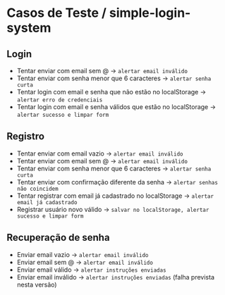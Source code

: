# Casos de Teste / simple-login-system

## Login

- Tentar enviar com email sem @ → `alertar email inválido`
- Tentar enviar com senha menor que 6 caracteres → `alertar senha curta`
- Tentar login com email e senha que não estão no localStorage → `alertar erro de credenciais`
- Tentar login com email e senha válidos que estão no localStorage → `alertar sucesso e limpar form`

## Registro

- Tentar enviar com email vazio → `alertar email inválido`
- Tentar enviar com email sem @ → `alertar email inválido`
- Tentar enviar com senha menor que 6 caracteres → `alertar senha curta`
- Tentar enviar com confirmação diferente da senha → `alertar senhas não coincidem`
- Tentar registrar com email já cadastrado no localStorage → `alertar email já cadastrado`
- Registrar usuário novo válido → `salvar no localStorage, alertar sucesso e limpar form`

 ## Recuperação de senha

- Enviar email vazio → `alertar email inválido`
- Enviar email sem @ → `alertar email inválido`
- Enviar email válido → `alertar instruções enviadas`
- Enviar email inválido → `alertar instruções enviadas` (falha prevista nesta versão)
